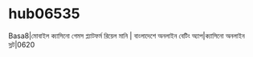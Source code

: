 # hub06535
Basa8|মোবাইল ক্যাসিনো গেমস প্ল্যাটফর্ম রিয়েল মানি | বাংলাদেশে অনলাইন বেটিং অ্যাপ|ক্যাসিনো অনলাইন স্লট|0620
